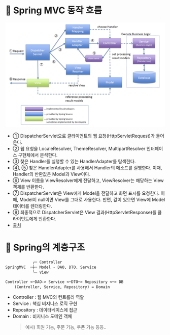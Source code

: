 # 📌 Spring MVC 동작 흐름
![dispatcher servlet](/md/day01/img/dispatcher_servlet2.jpg)
- ① DispatcherServlet으로 클라이언트의 웹 요청(HttpServletRequest)가 들어온다.
- ② 웹 요청을 LocaleResolver, ThemeResolver, MultipartResolver 인터페이스 구현체에서 분석한다.
- ③ 찾은 Handler를 실행할 수 있는 HandlerAdapter를 탐색한다.
- ④, ⑤ 찾은 HandlerAdapter를 사용해서 Handler의 메소드를 실행한다. 이때, Handler의 반환값은 Model과 View이다.
- ⑥ View 이름을 ViewResolver에게 전달하고, ViewResolver는 해당하는 View 객체를 반환한다.
- ⑦ DispatcherServlet은 View에게 Model을 전달하고 화면 표시를 요청한다. 이때, Model이 null이면 View를 그대로 사용한다. 반면, 값이 있으면 View에 Model 데이터를 렌더링한다.
- ⑧ 최종적으로 DispatcherServlet은 View 결과(HttpServletResponse)를 클라이언트에게 반환한다.
- [출처](https://tecoble.techcourse.co.kr/post/2021-06-25-dispatcherservlet-part-1/)

# 📌 Spring의 계층구조
```
            ┌─ Controller
SpringMVC  ─┼─ Model - DAO, DTO, Service
            └─ View
```
```
Controller <─DAO-> Service <─DTO─> Repository <─> DB
    (Controller, Service, Repository) = Domain
```

- Controller : 웹 MVC의 컨트롤러 역할
- Service : 핵심 비지니스 로직 구현
- Repository : 데이터베이스에 접근
- Domain : 비지니스 도메인 객체
    > 예시) 회원 기능, 주문 기능, 쿠폰 기능 등등..